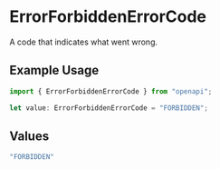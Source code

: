 # ErrorForbiddenErrorCode

A code that indicates what went wrong.

## Example Usage

```typescript
import { ErrorForbiddenErrorCode } from "openapi";

let value: ErrorForbiddenErrorCode = "FORBIDDEN";
```

## Values

```typescript
"FORBIDDEN"
```